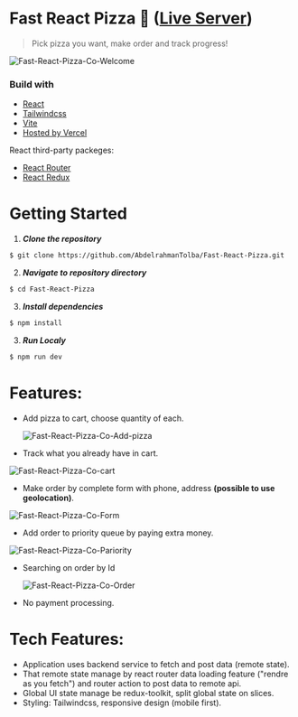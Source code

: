 # Fast React Pizza 🍕 ([Live Server](https://fast-react-pizza-eight-gamma.vercel.app/))

> Pick pizza you want, make order and track progress!


![Fast-React-Pizza-Co-Welcome](https://github.com/AbdelrahmanTolba/Fast-React-Pizza/assets/90225424/e9ead9f2-e995-4be3-a8fd-a9a7e61fab83)


### Build with

- [React](https://react.dev)
- [Tailwindcss](https://tailwindcss.com)
- [Vite](https://vitejs.dev)
- [Hosted by Vercel](https://www.vercel.com)

React third-party packeges:

- [React Router](https://reactrouter.com/en/main)
- [React Redux](https://react-redux.js.org/)

# Getting Started

1. **_Clone the repository_**

```sh
$ git clone https://github.com/AbdelrahmanTolba/Fast-React-Pizza.git
```

2. **_Navigate to repository directory_**

```sh
$ cd Fast-React-Pizza
```

3. **_Install dependencies_**

```sh
$ npm install
```

3. **_Run Localy_**

```sh
$ npm run dev
```


# Features:

- Add pizza to cart, choose quantity of each.

  ![Fast-React-Pizza-Co-Add-pizza](https://github.com/AbdelrahmanTolba/Fast-React-Pizza/assets/90225424/eb160123-8f3c-4a2b-92ca-7f9ff97abe4b)

- Track what you already have in cart.

![Fast-React-Pizza-Co-cart](https://github.com/AbdelrahmanTolba/Fast-React-Pizza/assets/90225424/988ecabd-43aa-483f-98ff-cc0abd2212e9)

  
- Make order by complete form with phone, address **(possible to use geolocation)**.

![Fast-React-Pizza-Co-Form](https://github.com/AbdelrahmanTolba/Fast-React-Pizza/assets/90225424/f740124e-ee46-434a-bd72-de190f27d304)

  
- Add order to priority queue by paying extra money.
  
![Fast-React-Pizza-Co-Pariority](https://github.com/AbdelrahmanTolba/Fast-React-Pizza/assets/90225424/df92cc26-efc4-41fa-a92e-4a0fbaf36b30)

- Searching on order by Id

  ![Fast-React-Pizza-Co-Order](https://github.com/AbdelrahmanTolba/Fast-React-Pizza/assets/90225424/a40201ec-877d-4fcc-80db-3082a8ff2bcf)

  
- No payment processing.

# Tech Features:

- Application uses backend service to fetch and post data (remote state).
- That remote state manage by react router data loading feature ("rendre as you fetch") and router action to post data to remote api.
- Global UI state manage be redux-toolkit, split global state on slices.
- Styling: Tailwindcss, responsive design (mobile first).
